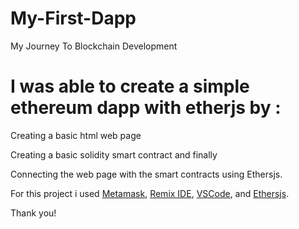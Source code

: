 # My-First-Dapp
My Journey To Blockchain Development

# I was able to create a simple ethereum dapp with etherjs by :

Creating a basic html web page

Creating a basic solidity smart contract and finally

Connecting the web page with the smart contracts using Ethersjs.

For this project i used [Metamask](https://metamask.io/), [Remix IDE](https://remix.ethereum.org/), [VSCode](https://code.visualstudio.com/), and [Ethersjs](https://github.com/ethers-io/ethers.js/).

Thank you!

